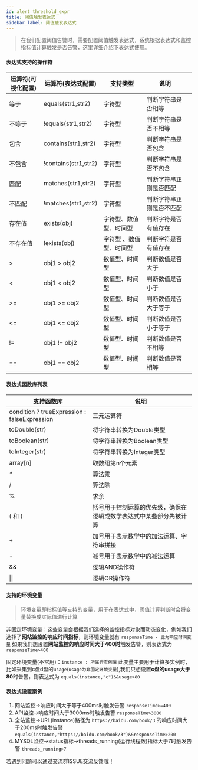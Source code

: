 ```yaml
---
id: alert_threshold_expr  
title: 阈值触发表达式  
sidebar_label: 阈值触发表达式
---
```


> 在我们配置阈值告警时，需要配置阈值触发表达式，系统根据表达式和监控指标值计算触发是否告警，这里详细介绍下表达式使用。

#### 表达式支持的操作符

| 运算符(可视化配置) | 运算符(表达式配置)   | 支持类型                | 说明                     |  |
| ------------------ | -------------------- | ----------------------- | ------------------------ | - |
| 等于               | equals(str1,str2)    | 字符型                  | 判断字符串是否相等       |  |
| 不等于             | !equals(str1,str2)   | 字符型                  | 判断字符串是否不相等     |  |
| 包含               | contains(str1,str2)  | 字符型                  | 判断字符串是否包含       |  |
| 不包含             | !contains(str1,str2) | 字符型                  | 判断字符串是否不包含     |  |
| 匹配               | matches(str1,str2)   | 字符型                  | 判断字符串正则是否匹配   |  |
| 不匹配             | !matches(str1,str2)  | 字符型                  | 判断字符串正则是否不匹配 |  |
| 存在值             | exists(obj)          | 字符型、数值型、时间型  | 判断字符是否有值存在     |  |
| 不存在值           | !exists(obj)         | 字符型 、数值型、时间型 | 判断字符是否有值存在     |  |
| >                  | obj1 > obj2          | 数值型、时间型          | 判断数值是否大于         |  |
| <                  | obj1 < obj2          | 数值型、时间型          | 判断数值是否小于         |  |
| >=                 | obj1 >= obj2         | 数值型、时间型          | 判断数值是否大于等于     |  |
| <=                 | obj1 <= obj2         | 数值型、时间型          | 判断数值是否小于等于     |  |
| !=                 | obj1 != obj2         | 数值型、时间型          | 判断数值是否不相等       |  |
| ==                 | obj1 == obj2         | 数值型、时间型          | 判断数值是否相等         |  |

#### 表达式函数库列表

|                    支持函数库                     |                说明                 |
|----------------------------------------------|-----------------------------------|
| condition ? trueExpression : falseExpression | 三元运算符                             |
| toDouble(str)                                | 将字符串转换为Double类型                   |
| toBoolean(str)                               | 将字符串转换为Boolean类型                  |
| toInteger(str)                               | 将字符串转换为Integer类型                  |
| array[n]                                     | 取数组第n个元素                          |
| *                                            | 算法乘                               |
| /                                            | 算法除                               |
| %                                            | 求余                                |
| ( 和 )                                        | 括号用于控制运算的优先级，确保在逻辑或数学表达式中某些部分先被计算 |
| +                                            | 加号用于表示数学中的加法运算、字符串拼接              |
| -                                            | 减号用于表示数学中的减法运算                    |
| &&                                           | 逻辑AND操作符                          |
| \|\|                                         | 逻辑OR操作符                           |

#### 支持的环境变量

> 环境变量即指标值等支持的变量，用于在表达式中，阈值计算判断时会将变量替换成实际值进行计算

非固定环境变量：这些变量会根据我们选择的监控指标对象而动态变化，例如我们选择了**网站监控的响应时间指标**，则环境变量就有 `responseTime - 此为响应时间变量`
如果我们想设置**网站监控的响应时间大于400时**触发告警，则表达式为 `responseTime>400`

固定环境变量(不常用)：`instance : 所属行实例值`
此变量主要用于计算多实例时，比如采集到c盘d盘的`usage`(`usage为非固定环境变量`),我们只想设置**c盘的usage大于80**时告警，则表达式为 `equals(instance,"c")&&usage>80`

#### 表达式设置案例

1. 网站监控->响应时间大于等于400ms时触发告警
   `responseTime>=400`
2. API监控->响应时间大于3000ms时触发告警
   `responseTime>3000`
3. 全站监控->URL(instance)路径为 `https://baidu.com/book/3` 的响应时间大于200ms时触发告警
   `equals(instance,"https://baidu.com/book/3")&&responseTime>200`
4. MYSQL监控->status指标->threads_running(运行线程数)指标大于7时触发告警
   `threads_running>7`

若遇到问题可以通过交流群ISSUE交流反馈哦！
